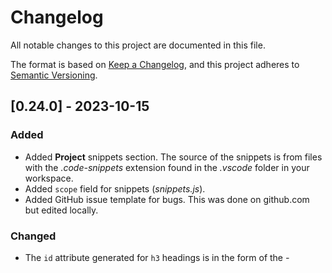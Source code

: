 # Changelog

All notable changes to this project are documented in this file.

The format is based on [Keep a Changelog](https://keepachangelog.com/en/1.0.0/),
and this project adheres to [Semantic Versioning](https://semver.org/spec/v2.0.0.html).

## [0.24.0] - 2023-10-15

### Added

- Added **Project** snippets section. The source of the snippets is from files with the *.code-snippets* extension found in the *.vscode* folder in your workspace.
- Added `scope` field for snippets (*snippets.js*).
- Added GitHub issue template for bugs. This was done on github.com but edited locally.

### Changed

- The `id` attribute generated for `h3` headings is in the form of the *<section-id>-<title>*. Now the `title` portion is slugified. This ensures that there are no unwanted characters that can break links for table of contents.
- The `scope` field is shown in tables when there is at least one instance of the field in the **project**, **user** and **vs code** snippet files.
- Updated animated image demonstrating UI to reflect that project snippets are there now also. I used WebP instead of GIF for better compression/quality.
- Some refactoring to improve readability.
- Updated tests to reflect changes.

### Fixed

- There was some whitespace in `<img src="img/screenshots/demo.webp" ...` in the README.md that broke `vsce package`!

## [0.23.0] - 2023-10-14

### Changed

- Updated README. Removed *Installation* section and improved copy.

## [0.22.2] - 2023-10-14

### Fixed

- Escaped backslashes (2 consecutive backslashes) were not appearing correctly in HTML output. e.g a snippet with a `body` of "\\${num};" appears as "\${num}".

### Changed

- Modify *webpack.config.js* to work with Node v18.x. It was throwing a ['ERR_OSSL_EVP_UNSUPPORTED' error](https://stackoverflow.com/questions/69394632/webpack-build-failing-with-err-ossl-evp-unsupported) whose cause is: "it’s likely that your application or a module you’re using is attempting to use an algorithm or key size which is no longer allowed by default with OpenSSL 3.0".
- Updated tests in *formatter.test.js*.
- Updated secret for GitHub Action to publish automatically.

## [0.22.1] - 2022-06-29

### Fixed

- Add "main" and "master" branches to GitHub Action. It did not start for some reason!

## [0.22.0] - 2022-06-29

### Changed

- Update GitHub Action to latest major version (version 1).
- Update *.eslintrc.json* to use `eslint-config-node-roboleary` config.

### Fixed

- Autofixed some mistakes caught by ESLint.

## [0.21.2] - 2022-06-12

### Fixed

- Update vsce to latest.

## [0.21.1] - 2022-06-12

### Fixed

- The `scripts` needed to be updated to work with latest Node. An issue with webpack ERR_OSSL_EVP_UNSUPPORTED.

## [0.21.0] - 2022-06-12

### Added

- Added sponsorship url to `package.json`

## [0.20.2] - 2021-07-05

### Fixed

- Fixed spacing between headings. The text of the *h3* was getting slightly truncated at the top when the tab is less than 800px.

### Changed

- Edited "add-new.jpg" explanation of *add new* command. Changed bg color and made into smaller webp.

## [0.20.1] - 2021-05-09

### Fixed

- Mistake in README about installation.

## [0.20.0] - 2021-05-09

### Changed

- Changed README format.
- Updated demo.gif.

## [0.19.0] - 2021-04-25

### Changed

- Moved "Go to top" floating button to the top right side. Only appears when table of contents is out of view.

## [0.18.0] - 2021-04-24

### Changed

- Moved "Go to top" floating button to the left-hand side. On thr right-hand side, it floats above the action buttons, which could lead to a fat finger mistake.
- Updated add-new.jpg to blend in better with surrounding text. Reduced font-size of text in the figure.

## [0.17.0] - 2021-04-23

### Added

- Delete action.

### Changed

- Edit action to open snippet with the cursor at the first character of the snippet name.
- Improved appearance at different viewport sizes.

## [0.16.0] - 2021-04-22

### Changed

- For edit action, move the cursor to the specified position, as well as reveal the range.

## [0.15.1] - 2021-04-22

### Changed

- Fix typo in README.md.

## [0.15.0] - 2021-04-22

### Changed

- Improved add-new.jpg.
- Small edits in README.md.

## [0.14.0] - 2021-04-22

### Added

- Added *edit* action button to tables.

### Changed

- Updated README with new demo GIF and images.

## [0.13.0] - 2021-03-31

### Changed

- Changed table highlight colors.
- Improved README.

## [0.12.0] - 2021-03-31

### Changed

- Changed the "Add new snippet" command to open up the built-in  "open snippets" quickPick to make it possible to add a snippet to any type of snippet file.
- Changed `toString()` in `snippets.js` to include a new line at the start of the string.
- Edited the README for the "Add new snippet" command. Replaced the GIF with a photo showing the step-by-step actions of adding a new snippet.

## [0.11.0] - 2021-03-30

### Changed

- Improved formatting of `body` in View to show tabs and line breaks. Changed `Formatter.escapeHtml()`.
- Refactored `Snippets` and `SnippetsEditor` to simplify code.

### Added

- Tests: formatter.test.js,  snippet.test.js.

## [0.10.0] - 2021-03-29

### Added

- `Snippets Ranger: Add new snippet` command.

## [0.9.0] - 2021-03-28

### Changed

- Changed loading GIF. This reduced the extension size from 355KB to 62KB.

## [0.8.0] - 2021-01-06

### Added

- Github action to publish to VS Code marketplace and Open VSX.

## [0.7.2] - 2020-11-17

### Fixed

- Always show loading GIF. The reveal animation for the GIF doesn't run, it seems that the thread doesn't get time once it starts the async fetching of snippets!

## [0.7.1] - 2020-11-16

### Fixed

- Introduced a bug when refactoring view.js. Fixed the reference variables.

## [0.7.0] - 2020-11-16

### Added

- To retain the webview content when the panel is not in focus, added `retainContextWhenHidden: true`. This improves rendering time when switching between editor tabs, but requires more resources overall. A necessary tradeoff.
- Added download and install badges to *readme.md*.
- Added a loading screen to show after 3/4 of a second.

### Changed

- Tidied up code to remove remaining ES Lint errors.

## [0.6.0] - 2020-11-12

### Added

- Loading text for webview
- Added a test for the extension

### Fixed

- For Linux, there was an issue with the file path for user extensions, which lead to the extension not loading.

## [0.5.0] - 2020-09-28

### Added

- Added "View Source File" button.
- Added a version of logo as a github sharing picture.

## [0.4.1] - 2020-09-05

### Fixed

- When clicking on one of the Table of Contents links, the paragraph part of the section is obscured when shown. Adjusted margin, so this does not happen.

## [0.4.0] - 2020-09-05

### Added

- Added Demo gif to *README.md*.

### Changed

- Improved styles for light mode, dark mode, and high contrast mode.
- Change title for Extension TOC entries to be the display name of the Extension.
- Changed title for Extension Snippets to be the display name of the Extension.
- Changed languages associated with an extension snippets file into an unordered list (it was a string in a paragraph).

## [0.3.0] - 2020-09-04

### Added

- Go to top link.

### Changed

- Changed logo.
- Changed z-index on h4 so that it slides under h3 and h2 on scroll.
- Added node engines to package.json to stop ES Lint reporting unsupported features errors.
- Update rules ES Lint config.
- Adding formatting of snippets to ensure data is consistent and that the body can be shown on a webpage without formatting issues. Added *snippet.js* which will ensure that *description* is set to blank if it is undefined, and that *body* is always an array. Added *escapeBody()* to *Formatter.js* that will escape markup in the *body* array and concatenate it into a well-formatted string for use in the webview.
- Changed webpack config to minify the stylesheet.

## [0.2.0] - 2020-09-01

### Added

- Show extension snippets in webview.
- Added a Table of Contents.

## [0.1.0] - 2020-08-31

### Added

- Initial release. Shows user and app snippets.
